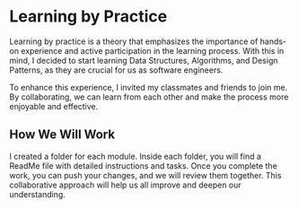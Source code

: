 # Learning by Practice

Learning by practice is a theory that emphasizes the importance of hands-on experience and active participation in the learning process. With this in mind, I decided to start learning Data Structures, Algorithms, and Design Patterns, as they are crucial for us as software engineers.

To enhance this experience, I invited my classmates and friends to join me. By collaborating, we can learn from each other and make the process more enjoyable and effective.

## How We Will Work

I created a folder for each module. Inside each folder, you will find a ReadMe file with detailed instructions and tasks. Once you complete the work, you can push your changes, and we will review them together. This collaborative approach will help us all improve and deepen our understanding.
